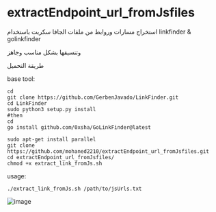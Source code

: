 # extractEndpoint_url_fromJsfiles
استخراج مسارات وروابط من ملفات الجافا سكربت باستخدام linkfinder &amp; golinkfinder

وتنسيقها بشكل مناسب وجاهز

طريقة التحميل

base tool: 
```
cd
git clone https://github.com/GerbenJavado/LinkFinder.git
cd LinkFinder
sudo python3 setup.py install
#then
cd
go install github.com/0xsha/GoLinkFinder@latest
```
```
sudo apt-get install parallel
git clone https://github.com/mohaned2210/extractEndpoint_url_fromJsfiles.git
cd extractEndpoint_url_fromJsfiles/
chmod +x extract_link_fromJs.sh  
```

usage:
```
./extract_link_fromJs.sh /path/to/jsUrls.txt
```
![image](https://github.com/mohaned2210/extractEndpoint_url_fromJsfiles/assets/139042918/d00f9914-ab7e-4133-afd6-c6d9e8878417)
